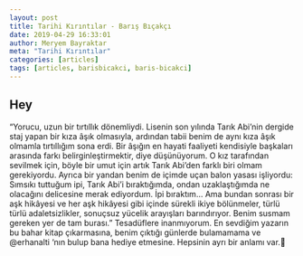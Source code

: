 ```yaml
---
layout: post
title: Tarihi Kırıntılar - Barış Bıçakçı
date: 2019-04-29 16:33:01
author: Meryem Bayraktar
meta: "Tarihi Kırıntılar"
categories: [articles]
tags: [articles, barisbicakci, baris-bicakci]
---
```


## Hey

“Yorucu, uzun bir tırtıllık dönemliydi. Lisenin son yılında Tarık Abi’nin dergide staj yapan bir kıza âşık olmasıyla, ardından tabii benim de aynı kıza âşık olmamla tırtıllığım sona erdi. Bir âşığın en hayati faaliyeti kendisiyle başkaları arasında farkı belirginleştirmektir, diye düşünüyorum. O kız tarafından sevilmek için, böyle bir umut için artık Tarık Abi’den farklı biri olmam gerekiyordu. Ayrıca bir yandan benim de içimde uçan balon yasası işliyordu: Sımsıkı tuttuğum ipi, Tarık Abi’i bıraktığımda, ondan uzaklaştığımda ne olacağını delicesine merak ediyordum. İpi bıraktım... Ama bundan sonrası bir aşk hikâyesi ve her aşk hikâyesi gibi içinde sürekli ikiye bölünmeler, türlü türlü adaletsizlikler, sonuçsuz yücelik arayışları barındırıyor. Benim susmam gereken yer de tam burası.” Tesadüflere inanmıyorum. En sevdiğim yazarın bu bahar kitap çıkarmasına, benim çıktığı günlerde bulamamama ve @erhanalti ‘nın bulup bana hediye etmesine. Hepsinin ayrı bir anlamı var.🌻
